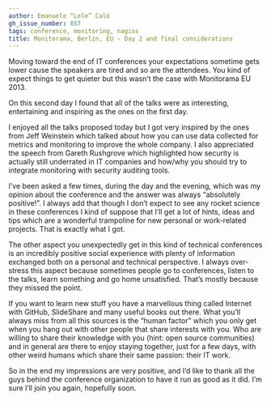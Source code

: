 ```yaml
---
author: Emanuele “Lele” Calò
gh_issue_number: 857
tags: conference, monitoring, nagios
title: Monitorama, Berlin, EU - Day 2 and final considerations
---
```


Moving toward the end of IT conferences your expectations sometime gets lower cause the speakers are tired and so are the attendees. You kind of expect things to get quieter but this wasn’t the case with Monitorama EU 2013.

On this second day I found that all of the talks were as interesting, entertaining and inspiring as the ones on the first day.

I enjoyed all the talks proposed today but I got very inspired by the ones from Jeff Weinstein which talked about how you can use data collected for metrics and monitoring to improve the whole company. I also appreciated the speech from Gareth Rushgrove which highlighted how security is actually still underrated in IT companies and how/why you should try to integrate monitoring with security auditing tools.

I’ve been asked a few times, during the day and the evening, which was my opinion about the conference and the answer was always “absolutely positive!”. I always add that though I don’t expect to see any rocket science in these conferences I kind of suppose that I’ll get a lot of hints, ideas and tips which are a wonderful trampoline for new personal or work-related projects. That is exactly what I got.

The other aspect you unexpectedly get in this kind of technical conferences is an incredibly positive social experience with plenty of information exchanged both on a personal and technical perspective. I always over-stress this aspect because sometimes people go to conferences, listen to the talks, learn something and go home unsatisfied. That’s mostly because they missed the point. 

If you want to learn new stuff you have a marvellous thing called Internet with GitHub, SlideShare and many useful books out there. What you’ll always miss from all this sources is the “human factor” which you only get when you hang out with other people that share interests with you. Who are willing to share their knowledge with you (hint: open source communities) and in general are there to enjoy staying together, just for a few days, with other weird humans which share their same passion: their IT work.

So in the end my impressions are very positive, and I’d like to thank all the guys behind the conference organization to have it run as good as it did. I’m sure I’ll join you again, hopefully soon.
